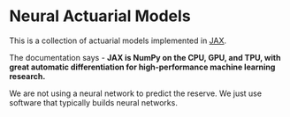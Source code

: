 # Neural Actuarial Models

This is a collection of actuarial models implemented in [JAX](https://github.com/google/jax).

The documentation says - **JAX is NumPy on the CPU, GPU, and TPU, with great automatic differentiation for high-performance machine learning research.**

We are not using a neural network to predict the reserve. We just use software that typically builds neural networks.
